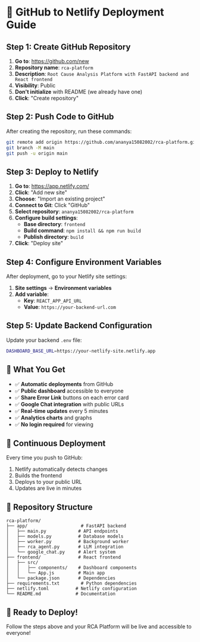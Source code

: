 # 🚀 GitHub to Netlify Deployment Guide

## Step 1: Create GitHub Repository

1. **Go to**: https://github.com/new
2. **Repository name**: `rca-platform`
3. **Description**: `Root Cause Analysis Platform with FastAPI backend and React frontend`
4. **Visibility**: Public
5. **Don't initialize** with README (we already have one)
6. **Click**: "Create repository"

## Step 2: Push Code to GitHub

After creating the repository, run these commands:

```bash
git remote add origin https://github.com/ananya15082002/rca-platform.git
git branch -M main
git push -u origin main
```

## Step 3: Deploy to Netlify

1. **Go to**: https://app.netlify.com/
2. **Click**: "Add new site"
3. **Choose**: "Import an existing project"
4. **Connect to Git**: Click "GitHub"
5. **Select repository**: `ananya15082002/rca-platform`
6. **Configure build settings**:
   - **Base directory**: `frontend`
   - **Build command**: `npm install && npm run build`
   - **Publish directory**: `build`
7. **Click**: "Deploy site"

## Step 4: Configure Environment Variables

After deployment, go to your Netlify site settings:

1. **Site settings** → **Environment variables**
2. **Add variable**:
   - **Key**: `REACT_APP_API_URL`
   - **Value**: `https://your-backend-url.com`

## Step 5: Update Backend Configuration

Update your backend `.env` file:

```bash
DASHBOARD_BASE_URL=https://your-netlify-site.netlify.app
```

## 🎯 What You Get

- ✅ **Automatic deployments** from GitHub
- ✅ **Public dashboard** accessible to everyone
- ✅ **Share Error Link** buttons on each error card
- ✅ **Google Chat integration** with public URLs
- ✅ **Real-time updates** every 5 minutes
- ✅ **Analytics charts** and graphs
- ✅ **No login required** for viewing

## 🔄 Continuous Deployment

Every time you push to GitHub:
1. Netlify automatically detects changes
2. Builds the frontend
3. Deploys to your public URL
4. Updates are live in minutes

## 📁 Repository Structure

```
rca-platform/
├── app/                    # FastAPI backend
│   ├── main.py            # API endpoints
│   ├── models.py          # Database models
│   ├── worker.py          # Background worker
│   ├── rca_agent.py       # LLM integration
│   └── google_chat.py     # Alert system
├── frontend/              # React frontend
│   ├── src/
│   │   ├── components/    # Dashboard components
│   │   └── App.js         # Main app
│   └── package.json       # Dependencies
├── requirements.txt        # Python dependencies
├── netlify.toml          # Netlify configuration
└── README.md             # Documentation
```

## 🚀 Ready to Deploy!

Follow the steps above and your RCA Platform will be live and accessible to everyone! 